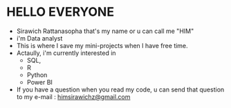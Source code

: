 # HELLO EVERYONE 
- Sirawich Rattanasopha that's my name or u can call me "HIM"
- i'm Data analyst
- This is where I save my mini-projects when I have free time.
- Actaully, i'm currently interested in
   - SQL,
  - R
  - Python
  - Power BI
- If you have a question when you read my code, u can send that question to my e-mail : himsirawichz@gmail.com
